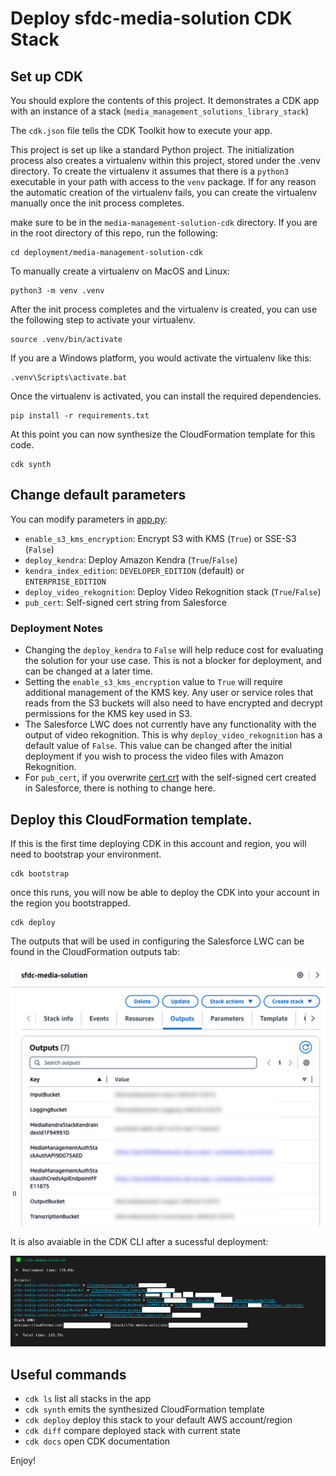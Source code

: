 
# Deploy sfdc-media-solution CDK Stack

## Set up CDK
You should explore the contents of this project. It demonstrates a CDK app with an instance of a stack (`media_management_solutions_library_stack`)

The `cdk.json` file tells the CDK Toolkit how to execute your app.

This project is set up like a standard Python project.  The initialization process also creates
a virtualenv within this project, stored under the .venv directory.  To create the virtualenv
it assumes that there is a `python3` executable in your path with access to the `venv` package.
If for any reason the automatic creation of the virtualenv fails, you can create the virtualenv
manually once the init process completes.

make sure to be in the `media-management-solution-cdk` directory. If you are in the root directory of this repo, run the following:
```shell script
cd deployment/media-management-solution-cdk
```

To manually create a virtualenv on MacOS and Linux:

```shell script
python3 -m venv .venv
```

After the init process completes and the virtualenv is created, you can use the following
step to activate your virtualenv.

```shell script
source .venv/bin/activate
```

If you are a Windows platform, you would activate the virtualenv like this:

```shell script
.venv\Scripts\activate.bat
```

Once the virtualenv is activated, you can install the required dependencies.

```shell script
pip install -r requirements.txt
```

At this point you can now synthesize the CloudFormation template for this code.

```shell script
cdk synth
```

## Change default parameters
You can modify parameters in [app.py](app.py):
- `enable_s3_kms_encryption`: Encrypt S3 with KMS (`True`) or SSE-S3 (`False`)
- `deploy_kendra`: Deploy Amazon Kendra (`True`/`False`)
- `kendra_index_edition`: `DEVELOPER_EDITION` (default) or `ENTERPRISE_EDITION`
- `deploy_video_rekognition`: Deploy Video Rekognition stack (`True`/`False`)
- `pub_cert`: Self-signed cert string from Salesforce

### Deployment Notes
- Changing the `deploy_kendra` to `False` will help reduce cost for evaluating the solution for your use case. This is not a blocker for deployment, and can be changed at a later time.
- Setting the `enable_s3_kms_encryption` value to `True` will require additional management of the KMS key. Any user or service roles that reads from the S3 buckets will also need to have encrypted and decrypt permissions for the KMS key used in S3.
- The Salesforce LWC does not currently have any functionality with the output of video rekognition. This is why `deploy_video_rekognition` has a default value of `False`.  This value can be changed after the initial deployment if you wish to process the video files with Amazon Rekognition.
- For `pub_cert`, if you overwrite [cert.crt](cert.crt) with the self-signed cert created in Salesforce, there is nothing to change here.

## Deploy this CloudFormation template.

If this is the first time deploying CDK in this account and region, you will need to bootstrap your environment.
```shell script
cdk bootstrap
```
once this runs, you will now be able to deploy the CDK into your account in the region you bootstrapped.

```shell script
cdk deploy
```

The outputs that will be used in configuring the Salesforce LWC can be found in the CloudFormation outputs tab:

<img src="../../assets/images/cloudformation-output.png" alt="cf-output" width="800" height="auto">

It is also avaiable in the CDK CLI after a sucessful deployment:

<img src="../../assets/images/cdk-output.png" alt="cdk-output" width="800" height="auto">


## Useful commands

 * `cdk ls`          list all stacks in the app
 * `cdk synth`       emits the synthesized CloudFormation template
 * `cdk deploy`      deploy this stack to your default AWS account/region
 * `cdk diff`        compare deployed stack with current state
 * `cdk docs`        open CDK documentation

Enjoy!
